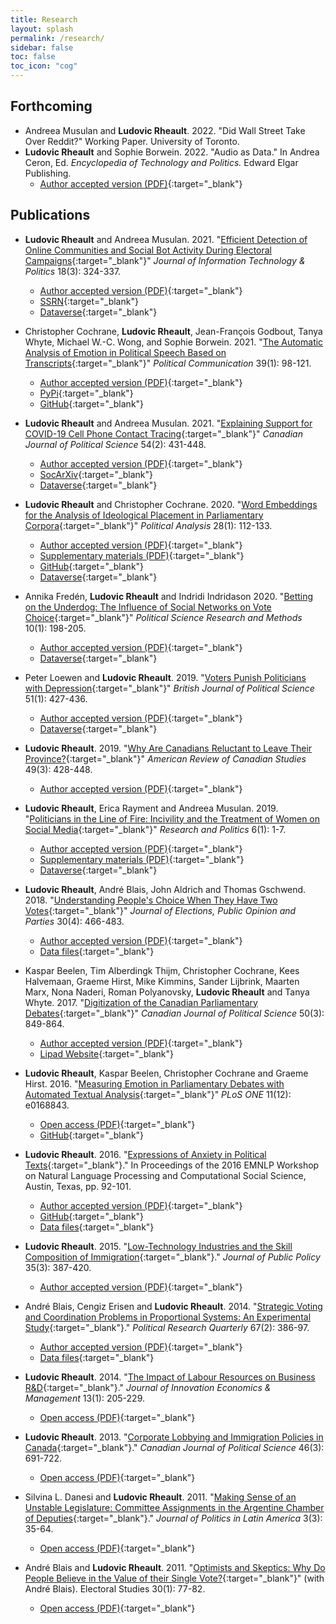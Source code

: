 ```yaml
---
title: Research
layout: splash
permalink: /research/
sidebar: false
toc: false
toc_icon: "cog"
---
```


## Forthcoming

- Andreea Musulan and **Ludovic Rheault**. 2022. "Did Wall Street Take Over Reddit?" Working Paper. University of Toronto.
- **Ludovic Rheault** and Sophie Borwein. 2022. "Audio as Data." In Andrea Ceron, Ed. *Encyclopedia of Technology and
Politics.* Edward Elgar Publishing.
    - [Author accepted version (PDF)](/downloads/AudioAsData_RheaultBorwein.pdf){:target="_blank"} 

## Publications

- **Ludovic Rheault** and Andreea Musulan. 2021. "[Efficient Detection of Online Communities and Social Bot Activity During Electoral Campaigns](https://www.tandfonline.com/doi/abs/10.1080/19331681.2021.1879705?journalCode=witp20){:target="_blank"}" *Journal of Information Technology & Politics* 18(3): 324-337.
    - [Author accepted version (PDF)](/downloads/Rheault_2021_JITP.pdf){:target="_blank"}
    - [SSRN](https://ssrn.com/abstract=3547763){:target="_blank"}
    - [Dataverse](https://doi.org/10.7910/DVN/P6SZ2G){:target="_blank"} 

- Christopher Cochrane, **Ludovic Rheault**, Jean-François Godbout, Tanya Whyte, Michael W.-C. Wong, and Sophie Borwein. 2021. "[The Automatic Analysis of Emotion in Political Speech Based on Transcripts](https://www.tandfonline.com/doi/full/10.1080/10584609.2021.1952497){:target="_blank"}" *Political Communication* 39(1): 98-121.
    - [Author accepted version (PDF)](/downloads/Political_Communication_AAV.pdf){:target="_blank"} 
    - [PyPi](https://pypi.org/project/word2lex/){:target="_blank"}
    - [GitHub](https://github.com/ccochrane/emotionTranscripts){:target="_blank"}

- **Ludovic Rheault** and Andreea Musulan. 2021. "[Explaining Support for COVID-19 Cell Phone Contact Tracing](https://doi.org/10.1017/S0008423921000019){:target="_blank"}" *Canadian Journal of Political Science* 54(2): 431-448.
    - [Author accepted version (PDF)](/downloads/Rheault_2021_CJPS.pdf){:target="_blank"}
    - [SocArXiv](https://osf.io/preprints/socarxiv/8wcgz/){:target="_blank"}
    - [Dataverse](https://doi.org/10.7910/DVN/KO3OYD){:target="_blank"} 

- **Ludovic Rheault** and Christopher Cochrane. 2020. "[Word Embeddings for the Analysis of Ideological Placement in Parliamentary Corpora](https://doi.org/10.1017/pan.2019.26){:target="_blank"}" *Political Analysis* 28(1): 112-133.
    - [Author accepted version (PDF)](/downloads/rheaultcochrane2019_pa.pdf){:target="_blank"}
    - [Supplementary materials (PDF)](/downloads/rheaultcochrane2019_pa_appendix.pdf){:target="_blank"}
    - [GitHub](https://github.com/lrheault/partyembed){:target="_blank"}
    - [Dataverse](https://dataverse.harvard.edu/dataset.xhtml?persistentId=doi:10.7910/DVN/K0OYQF){:target="_blank"} 

- Annika Fredén, **Ludovic Rheault** and Indridi Indridason 2020. "[Betting on the Underdog: The Influence of Social Networks on Vote Choice](https://doi.org/10.1017/psrm.2020.21){:target="_blank"}" *Political Science Research and Methods* 10(1): 198-205.
    - [Author accepted version (PDF)](/downloads/Underdog.pdf){:target="_blank"}
    - [Dataverse](https://dataverse.harvard.edu/dataset.xhtml?persistentId=doi:10.7910/DVN/BFLOTT){:target="_blank"} 

- Peter Loewen and **Ludovic Rheault**. 2019. "[Voters Punish Politicians with Depression](https://doi.org/10.1017/S0007123419000127){:target="_blank"}" *British Journal of Political Science* 51(1): 427-436.
    - [Author accepted version (PDF)](/downloads/Rheault_2019_BJPS.pdf){:target="_blank"}
    - [Dataverse](https://dataverse.harvard.edu/dataset.xhtml?persistentId=doi:10.7910/DVN/DHWZYE){:target="_blank"} 

- **Ludovic Rheault**. 2019. "[Why Are Canadians Reluctant to Leave Their Province?](https://doi.org/10.1080/02722011.2019.1652195){:target="_blank"}" *American Review of Canadian Studies* 49(3): 428-448.
    - [Author accepted version (PDF)](/downloads/Rheault_2019_ARCS.pdf){:target="_blank"}

- **Ludovic Rheault**, Erica Rayment and Andreea Musulan. 2019. "[Politicians in the Line of Fire: Incivility and the Treatment of Women on Social Media](https://doi.org/10.1177/2053168018816228){:target="_blank"}" *Research and Politics* 6(1): 1-7.
    - [Author accepted version (PDF)](/downloads/Rheaultetal_RP.pdf){:target="_blank"}
    - [Supplementary materials (PDF)](/downloads/Rheaultetal_RP_appendix.pdf){:target="_blank"}
    - [Dataverse](https://dataverse.harvard.edu/dataset.xhtml?persistentId=doi:10.7910/DVN/XG9ZYZ){:target="_blank"} 

- **Ludovic Rheault**, André Blais, John Aldrich and Thomas Gschwend. 2018. "[Understanding People's Choice When They Have Two Votes](ttps://doi.org/10.1080/17457289.2018.1560301){:target="_blank"}" *Journal of Elections, Public Opinion and Parties* 30(4): 466-483.
    - [Author accepted version (PDF)](/downloads/Rheault_2018_JEPOP.pdf){:target="_blank"}
    - [Data files](/downloads/data_jepop.tar.gz){:target="_blank"} 

- Kaspar Beelen, Tim Alberdingk Thijm, Christopher Cochrane, Kees Halvemaan, Graeme Hirst, Mike Kimmins, Sander Lijbrink, Maarten Marx, Nona Naderi, Roman Polyanovsky, **Ludovic Rheault** and Tanya Whyte. 2017. "[Digitization of the Canadian Parliamentary Debates](https://doi.org/10.1017/S0008423916001165){:target="_blank"}" *Canadian Journal of Political Science* 50(3): 849-864.
    - [Author accepted version (PDF)](/downloads/Rheault_2017_CJPS.pdf){:target="_blank"}
    - [Lipad Website](https://www.lipad.ca){:target="_blank"} 

- **Ludovic Rheault**, Kaspar Beelen, Christopher Cochrane and Graeme Hirst. 2016. "[Measuring Emotion in Parliamentary Debates with Automated Textual Analysis](https://journals.plos.org/plosone/article?id=10.1371/journal.pone.0168843){:target="_blank"}" *PLoS ONE* 11(12): e0168843.
    - [Open access (PDF)](/downloads/Rheault_2016_PLOS.pdf){:target="_blank"}
    - [GitHub](https://github.com/lrheault/emotion){:target="_blank"}

- **Ludovic Rheault**. 2016. "[Expressions of Anxiety in Political Texts](https://ludovicrheault.weebly.com/uploads/3/9/4/0/39408253/w16-5612.pdf){:target="_blank"}." In Proceedings of the 2016 EMNLP Workshop on Natural Language Processing and Computational Social Science, Austin, Texas, pp. 92-101.
    - [Author accepted version (PDF)](/downloads/Rheault_2016_EMNLP.pdf){:target="_blank"}
    - [GitHub](https://github.com/lrheault/anxiety){:target="_blank"}
    - [Data files](/downloads/anxiety-data.tar.gz){:target="_blank"}

- **Ludovic Rheault**. 2015. "[Low-Technology Industries and the Skill Composition of Immigration](https://doi.org/10.1017/S0143814X14000191){:target="_blank"}." *Journal of Public Policy* 35(3): 387-420.
    - [Author accepted version (PDF)](/downloads/Rheault_2015_JPP.pdf){:target="_blank"}

- André Blais, Cengiz Erisen and **Ludovic Rheault**. 2014. "​​[Strategic Voting and Coordination Problems in Proportional Systems: An Experimental Study](https://doi.org/10.1177/1065912913520573){:target="_blank"}." *Political Research Quarterly* 67(2): 386-97.​
    - [Author accepted version (PDF)](/downloads/Rheault_2014_PRQ.pdf){:target="_blank"}
    - [Data files](/downloads/prq_experiment.zip){:target="_blank"}

- **Ludovic Rheault**. 2014. "[The Impact of Labour Resources on Business R&D](http://www.cairn.info/revue-journal-of-innovation-economics-2014-1.htm){:target="_blank"}." *Journal of Innovation Economics & Management* 13(1): 205-229.
    - [Open access (PDF)](/downloads/Rheault_2014_JIE.pdf){:target="_blank"}

- **Ludovic Rheault**. 2013. "[Corporate Lobbying and Immigration Policies in Canada](https://doi.org/10.1017/S0008423913000644){:target="_blank"}." *Canadian Journal of Political Science* 46(3): 691-722.
    - [Open access (PDF)](/downloads/Rheault_2013_CJPS.pdf){:target="_blank"}

- Silvina L. Danesi and **Ludovic Rheault**. 2011. "[​Making Sense of an Unstable Legislature: Committee Assignments in the Argentine Chamber of Deputies](https://journals.sagepub.com/doi/pdf/10.1177/1866802X1100300302){:target="_blank"}." *Journal of Politics in Latin America* 3(3): 35-64. 
    - [Open access (PDF)](/downloads/Rheault_2011_JPLA.pdf){:target="_blank"}

- André Blais and **Ludovic Rheault**. 2011. "[Optimists and Skeptics: Why Do People Believe in the Value of their Single Vote?](http://linkinghub.elsevier.com/retrieve/pii/S0261379410000971){:target="_blank"}" (with André Blais). Electoral Studies 30(1): 77-82.
    - [Open access (PDF)](/downloads/Rheault_2011_ES.pdf){:target="_blank"}


